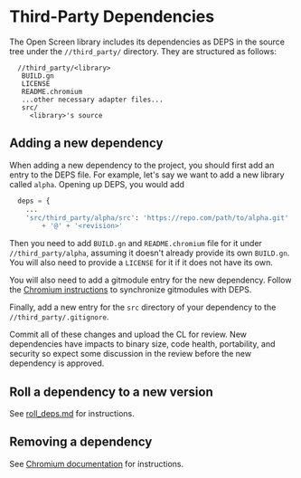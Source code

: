 # Third-Party Dependencies

The Open Screen library includes its dependencies as DEPS in the source
tree under the `//third_party/` directory.  They are structured as follows:

```
  //third_party/<library>
   BUILD.gn
   LICENSE
   README.chromium
   ...other necessary adapter files...
   src/
     <library>'s source
```

## Adding a new dependency

When adding a new dependency to the project, you should first add an entry
to the DEPS file. For example, let's say we want to add a
new library called `alpha`. Opening up DEPS, you would add

``` python
  deps = {
    ...
    'src/third_party/alpha/src': 'https://repo.com/path/to/alpha.git'
        + '@' + '<revision>'
```

Then you need to add `BUILD.gn` and `README.chromium` file for it under
`//third_party/alpha`, assuming it doesn't already provide its own `BUILD.gn`.
You will also need to provide a `LICENSE` for it if it does not have its own.

You will also need to add a gitmodule entry for the new dependency.  Follow the
[Chromium instructions](https://chromium.googlesource.com/chromium/src/+/main/docs/dependencies.md#regenerating-git-submodules)
to synchronize gitmodules with DEPS.

Finally, add a new entry for the `src` directory of your dependency to
the `//third_party/.gitignore`.

Commit all of these changes and upload the CL for review.  New dependencies have
impacts to binary size, code health, portability, and security so expect some
discussion in the review before the new dependency is approved.

## Roll a dependency to a new version

See [roll_deps.md](../docs/roll_deps.md) for instructions.

## Removing a dependency

See [Chromium documentation](https://chromium.googlesource.com/chromium/src/+/refs/heads/main/docs/dependencies.md#Deleting-dependencies)
for instructions.
